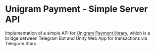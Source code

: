 # Unigram Payment - Simple Server API

Implementation of a simple API for [Unigram Payment library](https://github.com/MrVeit/Veittech-UnigramPayment), which is a bridge between Telegram Bot and Unity Web App for transactions via Telegram Stars.
